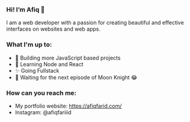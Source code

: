 ### Hi! I’m Afiq 👋

I am a web developer with a passion for creating beautiful and effective interfaces on websites and web apps.

### What I'm up to:

- 👋 Building more JavaScript based projects
- 👀 Learning Node and React
- ✨ Going Fullstack
- 🌙 Waiting for the next episode of Moon Knight 😂


### How can you reach me:

- My portfolio website: https://afiqfarid.com/
- Instagram: @afiqfariiid


<!---
afiqfarid/afiqfarid is a ✨ special ✨ repository because its `README.md` (this file) appears on your GitHub profile.
You can click the Preview link to take a look at your changes.
--->
